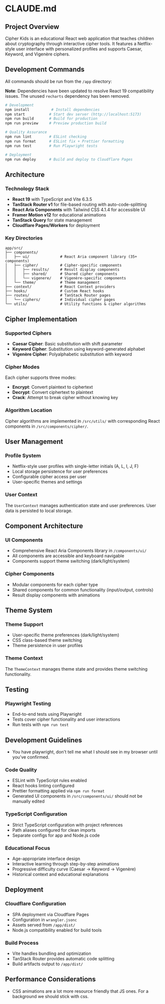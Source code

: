 # CLAUDE.md

## Project Overview

Cipher Kids is an educational React web application that teaches children about cryptography through interactive cipher tools. It features a Netflix-style user interface with personalized profiles and supports Caesar, Keyword, and Vigenère ciphers.

## Development Commands

All commands should be run from the `/app` directory:

**Note**: Dependencies have been updated to resolve React 19 compatibility issues. The unused `recharts` dependency has been removed.

```bash
# Development
npm install          # Install dependencies
npm start           # Start dev server (http://localhost:5173)
npm run build       # Build for production
npm run preview     # Preview production build

# Quality Assurance
npm run lint        # ESLint checking
npm run format      # ESLint fix + Prettier formatting
npm run test        # Run Playwright tests

# Deployment
npm run deploy      # Build and deploy to Cloudflare Pages
```

## Architecture

### Technology Stack
- **React 19** with TypeScript and Vite 6.3.5
- **TanStack Router v1** for file-based routing with auto-code-splitting
- **React Aria Components** with Tailwind CSS 4.1.4 for accessible UI
- **Framer Motion v12** for educational animations
- **TanStack Query** for state management
- **Cloudflare Pages/Workers** for deployment

### Key Directories

```
app/src/
├── components/
│   ├── ui/              # React Aria component library (35+ components)
│   ├── cipher/          # Cipher-specific components
│   │   ├── results/     # Result display components
│   │   ├── shared/      # Shared cipher components
│   │   └── vigenere/    # Vigenère-specific components
│   └── theme/           # Theme management
├── context/             # React Context providers
├── hooks/               # Custom React hooks
├── routes/              # TanStack Router pages
│   └── ciphers/         # Individual cipher pages
└── utils/               # Utility functions & cipher algorithms
```

## Cipher Implementation

### Supported Ciphers
- **Caesar Cipher**: Basic substitution with shift parameter
- **Keyword Cipher**: Substitution using keyword-generated alphabet
- **Vigenère Cipher**: Polyalphabetic substitution with keyword

### Cipher Modes
Each cipher supports three modes:
- **Encrypt**: Convert plaintext to ciphertext
- **Decrypt**: Convert ciphertext to plaintext
- **Crack**: Attempt to break cipher without knowing key

### Algorithm Location
Cipher algorithms are implemented in `/src/utils/` with corresponding React components in `/src/components/cipher/`.

## User Management

### Profile System
- Netflix-style user profiles with single-letter initials (A, L, I, J, F)
- Local storage persistence for user preferences
- Configurable cipher access per user
- User-specific themes and settings

### User Context
The `UserContext` manages authentication state and user preferences. User data is persisted to local storage.

## Component Architecture

### UI Components
- Comprehensive React Aria Components library in `/components/ui/`
- All components are accessible and keyboard navigable
- Components support theme switching (dark/light/system)

### Cipher Components
- Modular components for each cipher type
- Shared components for common functionality (input/output, controls)
- Result display components with animations

## Theme System

### Theme Support
- User-specific theme preferences (dark/light/system)
- CSS class-based theme switching
- Theme persistence in user profiles

### Theme Context
The `ThemeContext` manages theme state and provides theme switching functionality.

## Testing

### Playwright Testing
- End-to-end tests using Playwright
- Tests cover cipher functionality and user interactions
- Run tests with `npm run test`

## Development Guidelines


- You have playwright, don't tell me what I should see in my browser until you've confirmed.


### Code Quality
- ESLint with TypeScript rules enabled
- React hooks linting configured
- Prettier formatting applied via `npm run format`
- Generated UI components in `/src/components/ui/` should not be manually edited

### TypeScript Configuration
- Strict TypeScript configuration with project references
- Path aliases configured for clean imports
- Separate configs for app and Node.js code

### Educational Focus
- Age-appropriate interface design
- Interactive learning through step-by-step animations
- Progressive difficulty curve (Caesar → Keyword → Vigenère)
- Historical context and educational explanations

## Deployment

### Cloudflare Configuration
- SPA deployment via Cloudflare Pages
- Configuration in `wrangler.jsonc`
- Assets served from `/app/dist/`
- Node.js compatibility enabled for build tools

### Build Process
- Vite handles bundling and optimization
- TanStack Router provides automatic code splitting
- Build artifacts output to `/app/dist/`

## Performance Considerations

- CSS animations are a lot more resource friendly that JS ones. For a background we should stick with css.

